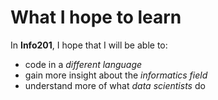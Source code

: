 # What I hope to learn
In **Info201**, I hope that I will be able to:
- code in a *different language*
- gain more insight about the *informatics field*
- understand more of what *data scientists* do